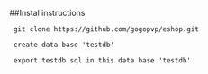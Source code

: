 ##Instal instructions

``` git clone https://github.com/gogopvp/eshop.git```

``` create data base 'testdb'```

``` export testdb.sql in this data base 'testdb'```